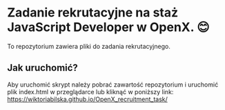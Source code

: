 # Zadanie rekrutacyjne na staż JavaScript Developer w OpenX. :blush:

To repozytorium zawiera pliki do zadania rekrutacyjnego.

## Jak uruchomić?

Aby uruchomić skrypt należy pobrać zawartość repozytorium i uruchomić plik index.html w przeglądarce lub kliknąć w poniższy link: https://wiktoriabilska.github.io/OpenX_recruitment_task/
